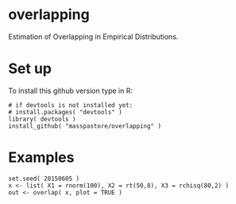 # overlapping
Estimation of Overlapping in Empirical Distributions.

# Set up

To install this github version type in R:

```{r}
# if devtools is not installed yet: 
# install.packages( "devtools" )  
library( devtools )
install_github( "masspastore/overlapping" )
```

# Examples

```{r}
set.seed( 20150605 )
x <- list( X1 = rnorm(100), X2 = rt(50,8), X3 = rchisq(80,2) )
out <- overlap( x, plot = TRUE )
```


